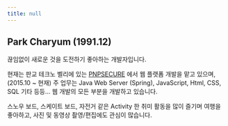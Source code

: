 ```yaml
---
title: null
---
```


## Park Charyum (1991.12)

끊임없이 새로운 것을 도전하기 좋아하는 개발자입니다.

현재는 판교 테크노 벨리에 있는 [PNPSECURE](http://www.pnpsecure.com) 에서 웹 플랫폼 개발을 맡고 있으며, (2015.10 ~ 현재)
주 업무는 Java Web Server (Spring), JavaScript, Html, CSS, SQL 기타 등등... 웹 개발의 모든 부분을 개발하고 있습니다.

스노우 보드, 스케이트 보드, 자전거 같은 Activity 한 취미 활동을 많이 즐기며 여행을 좋아하고, 사진 및 동영상 촬영/편집에도 관심이 많습니다.
